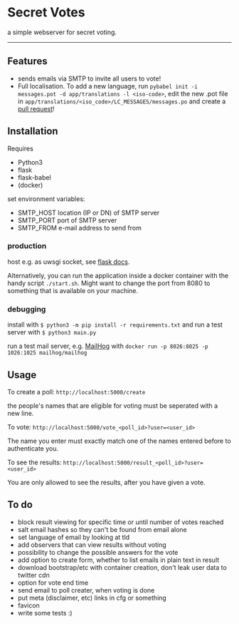 # Secret Votes

a simple webserver for secret voting.

---

## Features

* sends emails via SMTP to invite all users to vote!
* Full localisation. To add a new language, run `pybabel init -i messages.pot -d app/translations -l <iso-code>`, edit the new .pot file in `app/translations/<iso_code>/LC_MESSAGES/messages.po` and create a [pull request](https://github.com/luftj/secret_votes/compare)!

## Installation

Requires
* Python3
* flask
* flask-babel
* (docker)

set environment variables:
* SMTP_HOST location (IP or DN) of SMTP server
* SMTP_PORT port of SMTP server
* SMTP_FROM e-mail address to send from

### production
host e.g. as uwsgi socket, see [flask docs](https://flask.palletsprojects.com/en/1.1.x/deploying/uwsgi/).

Alternatively, you can run the application inside a docker container with the handy script `./start.sh`. Might want to change the port from 8080 to something that is available on your machine.

### debugging
install with
`$ python3 -m pip install -r requirements.txt`
and run a test server with 
`$ python3 main.py`

run a test mail server, e.g. [MailHog](https://github.com/mailhog/MailHog) with `docker run -p 8026:8025 -p 1026:1025 mailhog/mailhog`

## Usage

To create a poll:
`http://localhost:5000/create`

the people's names that are eligible for voting must be seperated with a new line.

To vote:
`http://localhost:5000/vote_<poll_id>?user=<user_id>`

The name you enter must exactly match one of the names entered before to authenticate you.

To see the results:
`http://localhost:5000/result_<poll_id>?user=<user_id>`

You are only allowed to see the results, after you have given a vote.

## To do
* block result viewing for specific time or until number of votes reached
* salt email hashes so they can't be found from email alone
* set language of email by looking at tld
* add observers that can view results without voting
* possibility to change the possible answers for the vote
* add option to create form, whether to list emails in plain text in result
* download bootstrap/etc with container creation, don't leak user data to twitter cdn
* option for vote end time
* send email to poll creater, when voting is done
* put meta (disclaimer, etc) links in cfg or something
* favicon
* write some tests :)